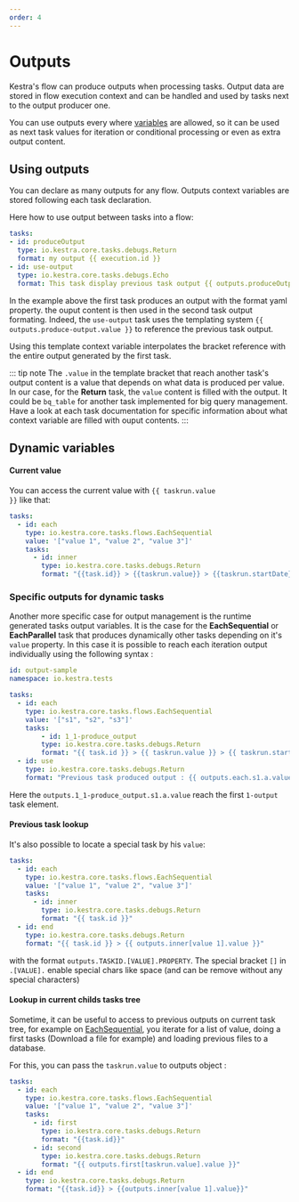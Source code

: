 ```yaml
---
order: 4
---
```

# Outputs

Kestra's flow can produce outputs when processing tasks. Output data are stored in flow execution context and can be handled and used by tasks next to the output producer one.

You can use outputs every where [variables](/docs/developer-guide/variables/) are allowed, so it can be used as next task values for iteration or conditional processing or even as extra output content.

## Using outputs

You can declare as many outputs for any flow. Outputs context variables are stored following each task declaration.

Here how to use output between tasks into a flow:

```yaml
tasks:
- id: produceOutput
  type: io.kestra.core.tasks.debugs.Return
  format: my output {{ execution.id }}
- id: use-output
  type: io.kestra.core.tasks.debugs.Echo
  format: This task display previous task output {{ outputs.produceOutput.value }}
```

In the example above the first task produces an output with the format yaml property. the ouput content is then used in the second task output formating. Indeed, the `use-output` task uses the templating system <code v-pre>{{ outputs.produce-output.value }}</code> to reference the previous task output.

Using this template context variable interpolates the bracket reference with the entire output generated by the first task.

::: tip note
The `.value` in the template bracket that reach another task's output content is a value that depends on what data is produced per value. In our case, for the **Return** task, the `value` content is filled with the output. It could be `bq_table` for another task implemented for big query management. Have a look at each task documentation for specific information about what context variable are filled with ouput contents.
:::

## Dynamic variables

#### Current value
You can access the current value with <code v-pre>{{ taskrun.value }}</code> like that:

```yaml
tasks:
  - id: each
    type: io.kestra.core.tasks.flows.EachSequential
    value: '["value 1", "value 2", "value 3"]'
    tasks:
      - id: inner
        type: io.kestra.core.tasks.debugs.Return
        format: "{{task.id}} > {{taskrun.value}} > {{taskrun.startDate}}"
```

###  Specific outputs for dynamic tasks

Another more specific case for output management is the runtime generated tasks output variables. It is the case for the **EachSequential** or **EachParallel** task that produces dynamically other tasks depending on it's `value` property. In this case it is possible to reach each iteration output individually using the following syntax :

```yaml
id: output-sample
namespace: io.kestra.tests

tasks:
  - id: each
    type: io.kestra.core.tasks.flows.EachSequential
    value: '["s1", "s2", "s3"]'
    tasks:
        - id: 1_1-produce_output
        type: io.kestra.core.tasks.debugs.Return
        format: "{{ task.id }} > {{ taskrun.value }} > {{ taskrun.startDate }}"
  - id: use
    type: io.kestra.core.tasks.debugs.Return
    format: "Previous task produced output : {{ outputs.each.s1.a.value }}"
```

Here the `outputs.1_1-produce_output.s1.a.value` reach the first `1-output` task element.

#### Previous task lookup
It's also possible to locate a special task by his `value`:
```yaml
tasks:
  - id: each
    type: io.kestra.core.tasks.flows.EachSequential
    value: '["value 1", "value 2", "value 3"]'
    tasks:
      - id: inner
        type: io.kestra.core.tasks.debugs.Return
        format: "{{ task.id }}"
  - id: end
    type: io.kestra.core.tasks.debugs.Return
    format: "{{ task.id }} > {{ outputs.inner[value 1].value }}"
```
with the format `outputs.TASKID.[VALUE].PROPERTY`. The special bracket `[]` in  `.[VALUE].` enable special chars like space (and can be remove without any special characters)

#### Lookup in current childs tasks tree

Sometime, it can be useful to access to previous outputs on current task tree, for example on
[EachSequential](/plugins/core/tasks/flows/io.kestra.core.tasks.flows.EachSequential.md),
you iterate for a list of value, doing a first tasks (Download a file for example) and
loading previous files to a database.

For this, you can pass the `taskrun.value` to outputs object :
```yaml
tasks:
  - id: each
    type: io.kestra.core.tasks.flows.EachSequential
    value: '["value 1", "value 2", "value 3"]'
    tasks:
      - id: first
        type: io.kestra.core.tasks.debugs.Return
        format: "{{task.id}}"
      - id: second
        type: io.kestra.core.tasks.debugs.Return
        format: "{{ outputs.first[taskrun.value].value }}"
  - id: end
    type: io.kestra.core.tasks.debugs.Return
    format: "{{task.id}} > {{outputs.inner[value 1].value}}"
```
